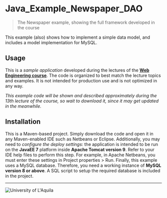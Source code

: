 # Java_Example_Newspaper_DAO
> The Newspaper example, showing the full framework developed in the course

This example (also) shows how to implement a simple data model, and includes a model implementation for MySQL. 

## Usage

This is a *sample application* developed during the lectures of the  [**Web Engineering course**](https://webengineering-univaq.github.io). The code is organized to best match the lecture topics and examples. It is not intended for production use and is not optimized in any way. 

*This example code will be shown and described approximately during the 13th lecture of the course, so wait to download it, since it may get updated in the meanwhile.*

## Installation

This is a Maven-based project. Simply download the code and open it in any Maven-enabled IDE such as Netbeans or Eclipse. Additionally, you may need to *configure the deploy settings*: the application is intended to be run on the **JavaEE 7** platform inside **Apache Tomcat version 9**. Refer to your IDE help files to perform this step. For example, in Apache Netbeans, you must enter these settings in Project properties > Run.
Finally, this example uses a MySQL database. Therefore, you need a working instance of **MySQL version 8 or above**. A SQL script to setup the required database is included in the project.


---

![University of L'Aquila](https://www.disim.univaq.it/skins/aqua/img/logo2021-2.png)

 
